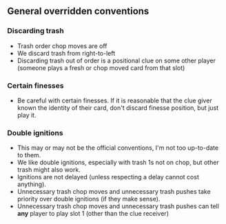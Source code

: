## General overridden conventions

### Discarding trash

* Trash order chop moves are off
* We discard trash from right-to-left
* Discarding trash out of order is a positional clue on some other player (someone plays a fresh or chop moved card from that slot)

### Certain finesses

* Be careful with certain finesses. If it is reasonable that the clue giver known the identity of their card, don't discard finesse position, but just play it.

### Double ignitions

* This may or may not be the official conventions, I'm not too up-to-date to them.
* We like double ignitions, especially with trash 1s not on chop, but other trash might also work.
* Ignitions are not delayed (unless respecting a delay cannot cost anything).
* Unnecessary trash chop moves and unnecessary trash pushes take priority over double ignitions (if they make sense).
* Unnecessary trash chop moves and unnecessary trash pushes can tell **any** player to play slot 1 (other than the clue receiver)